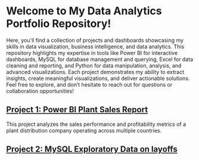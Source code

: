 #  Welcome to My Data Analytics Portfolio Repository!

Here, you'll find a collection of projects and dashboards showcasing my skills in data visualization, business intelligence, and data analytics. This repository highlights my expertise in tools like Power BI for interactive dashboards, MySQL for database management and querying, Excel for data cleaning and reporting, and Python for data manipulation, analysis, and advanced visualizations. Each project demonstrates my ability to extract insights, create meaningful visualizations, and deliver actionable solutions. Feel free to explore, and don’t hesitate to reach out for questions or collaboration opportunities!

## [Project 1: Power BI Plant Sales Report](https://github.com/Ruben-Eduard/PortfolioProjects/tree/main/Power%20BI)

This project analyzes the sales performance and profitability metrics of a plant distribution company operating across multiple countries.

## [Project 2: MySQL Exploratory Data on layoffs](https://github.com/Ruben-Eduard/PortfolioProjects/tree/main/MySQL%20Project)
